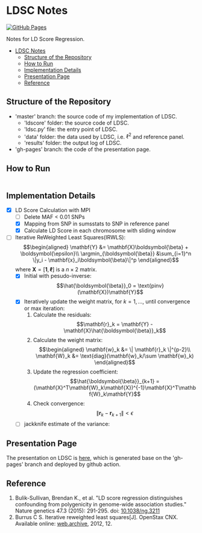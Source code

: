 # LDSC Notes

<!-- badged -->
[![GitHub Pages](https://github.com/LucaJiang/ldsc_notes/actions/workflows/jekyll-gh-pages.yml/badge.svg?branch=gh-pages)](https://github.com/LucaJiang/ldsc_notes/actions/workflows/jekyll-gh-pages.yml)

Notes for LD Score Regression.

- [LDSC Notes](#ldsc-notes)
  - [Structure of the Repository](#structure-of-the-repository)
  - [How to Run](#how-to-run)
  - [Implementation Details](#implementation-details)
  - [Presentation Page](#presentation-page)
  - [Reference](#reference)

## Structure of the Repository

- 'master' branch: the source code of my implementation of LDSC.
  - 'ldscore' folder: the source code of LDSC.
  - 'ldsc.py' file: the entry point of LDSC.
  - 'data' folder: the data used by LDSC, i.e. $\ell^2$ and reference panel.
  - 'results' folder: the output log of LDSC.
- 'gh-pages' branch: the code of the presentation page.

## How to Run

```bash
```

## Implementation Details

- [x] LD Score Calculation with MPI
  - [ ] Delete MAF < 0.01 SNPs
  - [x] Mapping from SNP in sumsstats to SNP in reference panel
  - [x] Calculate LD Score in each chromosome with sliding window
- [ ] Iterative ReWeighted Least Squares(IRWLS):
  $$\begin{aligned}
  \mathbf{Y} &= \mathbf{X}\boldsymbol{\beta} + \boldsymbol{\epsilon}\\
  \argmin_{\boldsymbol{\beta}} &\sum_{i=1}^n \|y_i - \mathbf{x}_i\boldsymbol{\beta}\|^p \end{aligned}$$
  where $\mathbf{X}=[\mathbf{1},\mathbf{\ell}]$ is a $n\times 2$ matrix.
  - [x] Initial with pesudo-inverse:
    $$\hat{\boldsymbol{\beta}}_0 = \text{pinv}(\mathbf{X})\mathbf{Y}$$
  - [x] Iteratively update the weight matrix, for $k=1,\ldots$, until convergence or max iteration:
      1. Calculate the residuals:
        $$\mathbf{r}_k = \mathbf{Y} - \mathbf{X}\hat{\boldsymbol{\beta}}_k$$
      2. Calculate the weight matrix:
        $$\begin{aligned}
        \mathbf{w}_k &= \| \mathbf{r}_k \|^{p-2}\\
        \mathbf{W}_k &= \text{diag}(\mathbf{w}_k/\sum \mathbf{w}_k)
        \end{aligned}$$
      3. Update the regression coefficient:
        $$\hat{\boldsymbol{\beta}}_{k+1} = (\mathbf{X}^T\mathbf{W}_k\mathbf{X})^{-1}\mathbf{X}^T\mathbf{W}_k\mathbf{Y}$$
      4. Check convergence:
        $$\|\mathbf{r}_k - \mathbf{r}_{k+1}\| < \epsilon$$
  - [ ] jackknife estimate of the variance:
      <!-- $$\hat{\sigma}^2 = \frac{1}{n}\sum_{i=1}^n \frac{r_i^2}{w_i}$$ -->

## Presentation Page

The presentation on LDSC is [here](https://lucajiang.github.io/ldsc_notes/#/), which is generated base on the 'gh-pages' branch and deployed by github action.

## Reference

1. Bulik-Sullivan, Brendan K., et al. "LD score regression distinguishes confounding from polygenicity in genome-wide association studies." Nature genetics 47.3 (2015): 291-295. doi: [10.1038/ng.3211](https://doi.org/10.1038/ng.3211)
2. Burrus C S. Iterative reweighted least squares[J]. OpenStax CNX. Available online: [web.archive](https://web.archive.org/web/20221017041048/https://cnx.org/exports/92b90377-2b34-49e4-b26f-7fe572db78a1@12.pdf/iterative-reweighted-least-squares-12.pdf), 2012, 12.
